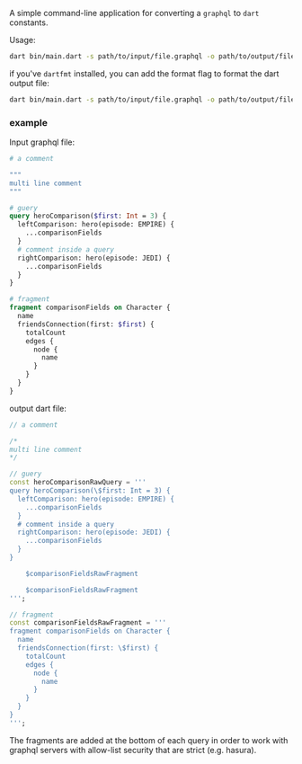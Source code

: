A simple command-line application for converting a `graphql` to `dart` constants.

Usage:
```sh
dart bin/main.dart -s path/to/input/file.graphql -o path/to/output/file.dart
```

if you've `dartfmt` installed, you can add the format flag to format the dart output file: 
```sh
dart bin/main.dart -s path/to/input/file.graphql -o path/to/output/file.dart -f 
```


### example 
Input graphql file:
```graphql
# a comment

""" 
multi line comment
"""

# guery
query heroComparison($first: Int = 3) {
  leftComparison: hero(episode: EMPIRE) {
    ...comparisonFields
  }
  # comment inside a query
  rightComparison: hero(episode: JEDI) {
    ...comparisonFields
  }
}

# fragment
fragment comparisonFields on Character {
  name
  friendsConnection(first: $first) {
    totalCount
    edges {
      node {
        name
      }
    }
  }
}
```

output dart file:

```dart
// a comment

/* 
multi line comment
*/

// guery
const heroComparisonRawQuery = '''
query heroComparison(\$first: Int = 3) {
  leftComparison: hero(episode: EMPIRE) {
    ...comparisonFields
  }
  # comment inside a query
  rightComparison: hero(episode: JEDI) {
    ...comparisonFields
  }
}

    $comparisonFieldsRawFragment

    $comparisonFieldsRawFragment
''';

// fragment
const comparisonFieldsRawFragment = '''
fragment comparisonFields on Character {
  name
  friendsConnection(first: \$first) {
    totalCount
    edges {
      node {
        name
      }
    }
  }
}
''';

```

The fragments are added at the bottom of each query in order to work with graphql servers with allow-list security that are strict (e.g. hasura). 